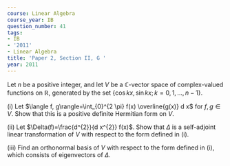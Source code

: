 ```yaml
---
course: Linear Algebra
course_year: IB
question_number: 41
tags:
- IB
- '2011'
- Linear Algebra
title: 'Paper 2, Section II, G '
year: 2011
---
```




Let $n$ be a positive integer, and let $V$ be a $\mathbb{C}$-vector space of complex-valued functions on $\mathbb{R}$, generated by the set $\{\cos k x, \sin k x ; k=0,1, \ldots, n-1\}$.

(i) Let $\langle f, g\rangle=\int_{0}^{2 \pi} f(x) \overline{g(x)} d x$ for $f, g \in V$. Show that this is a positive definite Hermitian form on $V$.

(ii) Let $\Delta(f)=\frac{d^{2}}{d x^{2}} f(x)$. Show that $\Delta$ is a self-adjoint linear transformation of $V$ with respect to the form defined in (i).

(iii) Find an orthonormal basis of $V$ with respect to the form defined in (i), which consists of eigenvectors of $\Delta$.
